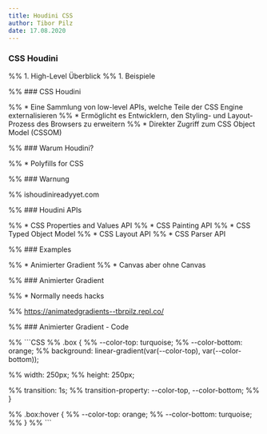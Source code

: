 ```yaml
---
title: Houdini CSS 
author: Tibor Pilz
date: 17.08.2020
---
```


### CSS Houdini

%% 1. High-Level Überblick
%% 1. Beispiele

%% ### CSS Houdini

%% * Eine Sammlung von low-level APIs, welche Teile der CSS Engine externalisieren
%% * Ermöglicht es Entwicklern, den Styling- und Layout- Prozess des Browsers zu erweitern
%% * Direkter Zugriff zum CSS Object Model (CSSOM)

%% ### Warum Houdini?

%% * Polyfills for CSS

%% ### Warnung

%% ishoudinireadyyet.com

%% ### Houdini APIs

%% * CSS Properties and Values API
%% * CSS Painting API
%% * CSS Typed Object Model
%% * CSS Layout API
%% * CSS Parser API

%% ### Examples

%% * Animierter Gradient
%% * Canvas aber ohne Canvas

%% ### Animierter Gradient

%% * Normally needs hacks

%% https://animatedgradients--tbrpilz.repl.co/

%% ### Animierter Gradient - Code

%% ```CSS
%% .box {
%%   --color-top: turquoise;
%%   --color-bottom: orange;
%%   background: linear-gradient(var(--color-top), var(--color-bottom));

%%   width: 250px;
%%   height: 250px;

%%   transition: 1s;
%%   transition-property: --color-top, --color-bottom;
%% }

%% .box:hover {
%%   --color-top: orange;
%%   --color-bottom: turquoise;
%% }
%% ```
